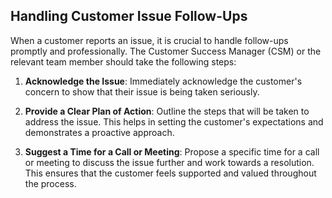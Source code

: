## Handling Customer Issue Follow-Ups

When a customer reports an issue, it is crucial to handle follow-ups promptly and professionally. The Customer Success Manager (CSM) or the relevant team member should take the following steps:

1. **Acknowledge the Issue**: Immediately acknowledge the customer's concern to show that their issue is being taken seriously.

2. **Provide a Clear Plan of Action**: Outline the steps that will be taken to address the issue. This helps in setting the customer's expectations and demonstrates a proactive approach.

3. **Suggest a Time for a Call or Meeting**: Propose a specific time for a call or meeting to discuss the issue further and work towards a resolution. This ensures that the customer feels supported and valued throughout the process.